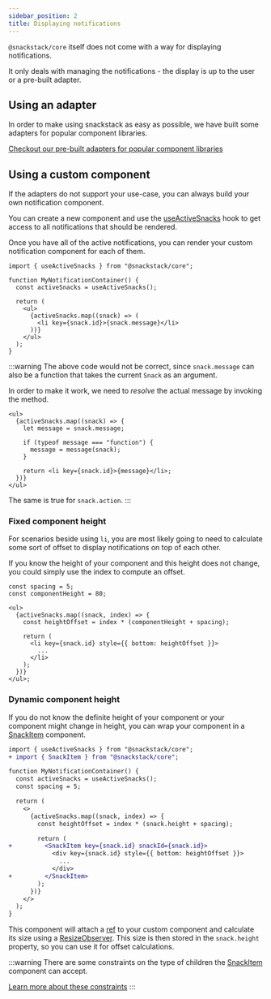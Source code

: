 ```yaml
---
sidebar_position: 2
title: Displaying notifications
---
```


`@snackstack/core` itself does not come with a way for displaying notifications.

It only deals with managing the notifications - the display is up to the user or a pre-built adapter.

## Using an adapter

In order to make using snackstack as easy as possible, we have built some adapters for popular component libraries.

[Checkout our pre-built adapters for popular component libraries](/docs/adapters/mui)

## Using a custom component

If the adapters do not support your use-case, you can always build your own notification component.

You can create a new component and use the [useActiveSnacks](/docs/api-reference/hooks/useActiveSnacks.md) hook to get access to all notifications that should be rendered.

Once you have all of the active notifications, you can render your custom notification component for each of them.

```tsx
import { useActiveSnacks } from "@snackstack/core";

function MyNotificationContainer() {
  const activeSnacks = useActiveSnacks();

  return (
    <ul>
      {activeSnacks.map((snack) => (
        <li key={snack.id}>{snack.message}</li>
      ))}
    </ul>
  );
}
```

:::warning
The above code would not be correct, since `snack.message` can also be a function that takes the current `Snack` as an argument.

In order to make it work, we need to _resolve_ the actual message by invoking the method.

```tsx
<ul>
  {activeSnacks.map((snack) => {
    let message = snack.message;

    if (typeof message === "function") {
      message = message(snack);
    }

    return <li key={snack.id}>{message}</li>;
  })}
</ul>
```

The same is true for `snack.action`.
:::

### Fixed component height

For scenarios beside using `li`, you are most likely going to need to calculate some sort of offset to display notifications on top of each other.

If you know the height of your component and this height does not change, you could simply use the index to compute an offset.

```tsx
const spacing = 5;
const componentHeight = 80;

<ul>
  {activeSnacks.map((snack, index) => {
    const heightOffset = index * (componentHeight + spacing);

    return (
      <li key={snack.id} style={{ bottom: heightOffset }}>
        ...
      </li>
    );
  })}
</ul>;
```

### Dynamic component height

If you do not know the definite height of your component or your component might change in height, you can wrap your component in a [SnackItem](/docs/api-reference/components/SnackItem.md) component.

```diff
import { useActiveSnacks } from "@snackstack/core";
+ import { SnackItem } from "@snackstack/core";

function MyNotificationContainer() {
  const activeSnacks = useActiveSnacks();
  const spacing = 5;

  return (
    <>
      {activeSnacks.map((snack, index) => {
        const heightOffset = index * (snack.height + spacing);

        return (
+         <SnackItem key={snack.id} snackId={snack.id}>
            <div key={snack.id} style={{ bottom: heightOffset }}>
              ...
            </div>
+         </SnackItem>
        );
      })}
    </>
  );
}
```

This component will attach a [ref](https://reactjs.org/docs/refs-and-the-dom.html) to your custom component and calculate its size using a [ResizeObserver](https://developer.mozilla.org/docs/Web/API/ResizeObserver). This size is then stored in the `snack.height` property, so you can use it for offset calculations.

:::warning
There are some constraints on the type of children the [SnackItem](/docs/api-reference/components/SnackItem.md) component can accept.

[Learn more about these constraints](/docs/api-reference/components/SnackItem.md#constraints-on-children)
:::

